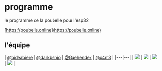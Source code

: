 # programme

le programme de la poubelle pour l'esp32

[https://poubelle.online](https://poubelle.online)

## l'équipe

| [@bideabiere](https://github.com/bideabiere) | [@darkbenjo](https://github.com/darkbenjo) | [@Guehendek](https://github.com/Guehendek) | [@x4m3](https://github.com/x4m3) |
|---|---|
| [![](https://avatars0.githubusercontent.com/u/34767257?s=100)](https://github.com/bideabiere) | [![](https://avatars2.githubusercontent.com/u/34767515?s=100)](https://github.com/darkbenjo) | [![](https://avatars1.githubusercontent.com/u/34568595?s=100)](https://github.com/Guehendek) | [![](https://avatars0.githubusercontent.com/u/8809909?s=100)](https://github.com/x4m3) | 

